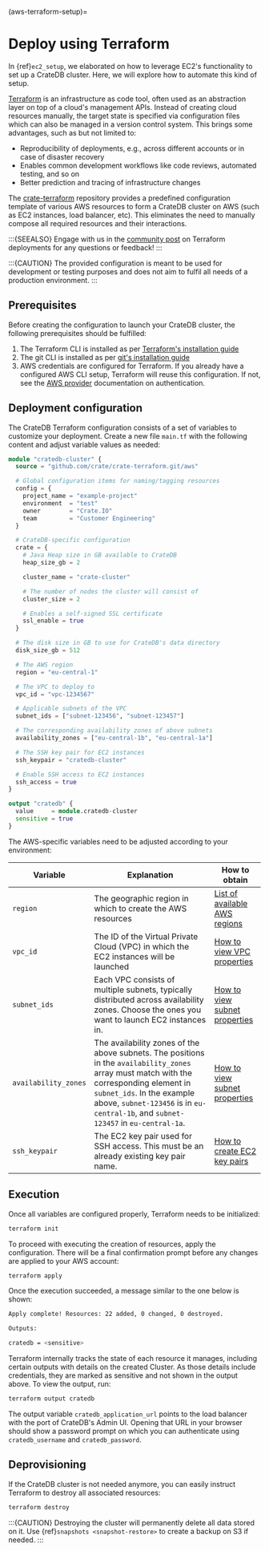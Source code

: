 (aws-terraform-setup)=

# Deploy using Terraform

In {ref}`ec2_setup`, we elaborated on how to leverage EC2's functionality to set
up a CrateDB cluster. Here, we will explore how to automate this kind of setup.

[Terraform] is an infrastructure as code tool, often used as an abstraction
layer on top of a cloud's management APIs. Instead of creating cloud resources
manually, the target state is specified via configuration files which can also
be managed in a version control system. This brings some advantages, such as but
not limited to:

- Reproducibility of deployments, e.g., across different accounts or in case of
  disaster recovery
- Enables common development workflows like code reviews, automated testing, and
  so on
- Better prediction and tracing of infrastructure changes

The [crate-terraform] repository provides a predefined configuration template
of various AWS resources to form a CrateDB cluster on AWS (such as EC2
instances, load balancer, etc). This eliminates the need to manually compose all
required resources and their interactions.

:::{SEEALSO}
Engage with us in the [community post] on Terraform deployments for any
questions or feedback!
:::

:::{CAUTION}
The provided configuration is meant to be used for development or testing
purposes and does not aim to fulfil all needs of a production environment.
:::

## Prerequisites

Before creating the configuration to launch your CrateDB cluster, the following
prerequisites should be fulfilled:

1. The Terraform CLI is installed as per
   [Terraform's installation guide]
2. The git CLI is installed as per [git's installation guide]
3. AWS credentials are configured for Terraform. If you already have a
   configured AWS CLI setup, Terraform will reuse this configuration. If not,
   see the [AWS provider] documentation on authentication.

## Deployment configuration

The CrateDB Terraform configuration consists of a set of variables to customize
your deployment. Create a new file `main.tf` with the following content and
adjust variable values as needed:

```terraform
module "cratedb-cluster" {
  source = "github.com/crate/crate-terraform.git/aws"

  # Global configuration items for naming/tagging resources
  config = {
    project_name = "example-project"
    environment  = "test"
    owner        = "Crate.IO"
    team         = "Customer Engineering"
  }

  # CrateDB-specific configuration
  crate = {
    # Java Heap size in GB available to CrateDB
    heap_size_gb = 2

    cluster_name = "crate-cluster"

    # The number of nodes the cluster will consist of
    cluster_size = 2

    # Enables a self-signed SSL certificate
    ssl_enable = true
  }

  # The disk size in GB to use for CrateDB's data directory
  disk_size_gb = 512

  # The AWS region
  region = "eu-central-1"

  # The VPC to deploy to
  vpc_id = "vpc-1234567"

  # Applicable subnets of the VPC
  subnet_ids = ["subnet-123456", "subnet-123457"]

  # The corresponding availability zones of above subnets
  availability_zones = ["eu-central-1b", "eu-central-1a"]

  # The SSH key pair for EC2 instances
  ssh_keypair = "cratedb-cluster"

  # Enable SSH access to EC2 instances
  ssh_access = true
}

output "cratedb" {
  value     = module.cratedb-cluster
  sensitive = true
}
```

The AWS-specific variables need to be adjusted according to your environment:

| Variable             | Explanation                                                                                                                                                                                                                                                  | How to obtain                   |
| -------------------- | ------------------------------------------------------------------------------------------------------------------------------------------------------------------------------------------------------------------------------------------------------------ | ------------------------------- |
| `region`             | The geographic region in which to create the AWS resources                                                                                                                                                                                                   | [List of available AWS regions] |
| `vpc_id`             | The ID of the Virtual Private Cloud (VPC) in which the EC2 instances will be launched                                                                                                                                                                        | [How to view VPC properties]    |
| `subnet_ids`         | Each VPC consists of multiple subnets, typically distributed across availability zones. Choose the ones you want to launch EC2 instances in.                                                                                                                 | [How to view subnet properties] |
| `availability_zones` | The availability zones of the above subnets. The positions in the `availability_zones` array must match with the corresponding element in `subnet_ids`. In the example above, `subnet-123456` is in `eu-central-1b`, and `subnet-123457` in `eu-central-1a`. | [How to view subnet properties] |
| `ssh_keypair`        | The EC2 key pair used for SSH access. This must be an already existing key pair name.                                                                                                                                                                        | [How to create EC2 key pairs]   |

## Execution

Once all variables are configured properly, Terraform needs to be initialized:

```bash
terraform init
```

To proceed with executing the creation of resources, apply the configuration.
There will be a final confirmation prompt before any changes are applied to your
AWS account:

```bash
terraform apply
```

Once the execution succeeded, a message similar to the one below is shown:

```bash
Apply complete! Resources: 22 added, 0 changed, 0 destroyed.

Outputs:

cratedb = <sensitive>
```

Terraform internally tracks the state of each resource it manages, including
certain outputs with details on the created Cluster. As those details include
credentials, they are marked as sensitive and not shown in the output above.
To view the output, run:

```bash
terraform output cratedb
```

The output variable `cratedb_application_url` points to the load balancer with
the port of CrateDB's Admin UI. Opening that URL in your browser should show a
password prompt on which you can authenticate using `cratedb_username` and
`cratedb_password`.

## Deprovisioning

If the CrateDB cluster is not needed anymore, you can easily instruct Terraform
to destroy all associated resources:

```bash
terraform destroy
```

:::{CAUTION}
Destroying the cluster will permanently delete all data stored on it. Use
{ref}`snapshots <snapshot-restore>` to create a backup on S3 if needed.
:::

[aws provider]: https://registry.terraform.io/providers/hashicorp/aws/latest/docs
[community post]: https://community.cratedb.com/t/deploying-cratedb-to-the-cloud-via-terraform/849
[crate-terraform]: https://github.com/crate/crate-terraform
[git's installation guide]: https://git-scm.com/downloads
[how to create ec2 key pairs]: https://docs.aws.amazon.com/AWSEC2/latest/UserGuide/create-key-pairs.html
[how to view subnet properties]: https://docs.aws.amazon.com/vpc/latest/userguide/configure-subnets.html
[how to view vpc properties]: https://docs.aws.amazon.com/vpc/latest/userguide/work-with-default-vpc.html#view-default-vpc
[list of available aws regions]: https://docs.aws.amazon.com/AWSEC2/latest/UserGuide/using-regions-availability-zones.html#concepts-available-regions
[terraform]: https://www.terraform.io
[terraform's installation guide]: https://www.terraform.io/downloads.html
